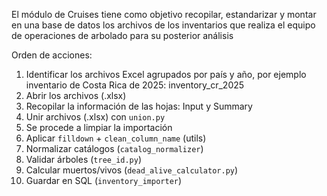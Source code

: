 El módulo de Cruises tiene como objetivo recopilar, estandarizar y montar en una base de datos los archivos de los inventarios que realiza el equipo de operaciones de arbolado para su posterior análisis

Orden de acciones:
1. Identificar los archivos Excel agrupados por país y año, por ejemplo inventario de Costa Rica de 2025: inventory_cr_2025
2. Abrir los archivos (.xlsx)
3. Recopilar la información de las hojas: Input y Summary
4. Unir archivos (.xlsx) con `union.py`
5. Se procede a limpiar la importación
6. Aplicar `filldown` + `clean_column_name` (utils)
7. Normalizar catálogos (`catalog_normalizer`)
8. Validar árboles (`tree_id.py`)
9. Calcular muertos/vivos (`dead_alive_calculator.py`)
10. Guardar en SQL (`inventory_importer`)
